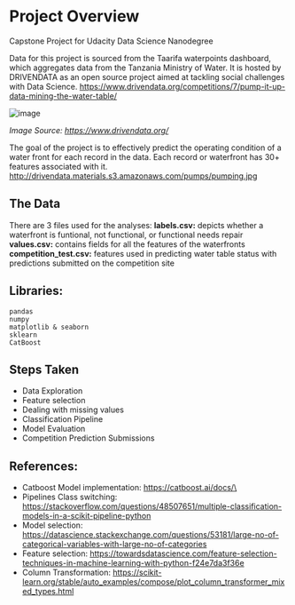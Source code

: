 # Project Overview
Capstone Project for Udacity Data Science Nanodegree

Data for this project is sourced from the Taarifa waterpoints dashboard, which aggregates data from the Tanzania Ministry of Water. It is hosted by DRIVENDATA as an open source project aimed at tackling social challenges with Data Science. https://www.drivendata.org/competitions/7/pump-it-up-data-mining-the-water-table/

![image](http://drivendata.materials.s3.amazonaws.com/pumps/pumping.jpg)

*Image Source: https://www.drivendata.org/*

The goal of the project is to effectively predict the operating condition of a water front for each record in the data. Each record or waterfront has 30+ features associated with it.
http://drivendata.materials.s3.amazonaws.com/pumps/pumping.jpg
## The Data
There are 3 files used for the analyses:
**labels.csv:** depicts whether a waterfront is funtional, not functional, or functional needs repair
**values.csv:** contains fields for all the features of the waterfronts
**competition_test.csv:** features used in predicting water table status with predictions submitted on the competition site

## Libraries:
    pandas
    numpy
    matplotlib & seaborn
    sklearn
    CatBoost

## Steps Taken
- Data Exploration
- Feature selection 
- Dealing with missing values
- Classification Pipeline
- Model Evaluation
- Competition Prediction Submissions

## References: 
- Catboost Model implementation:  https://catboost.ai/docs/\
- Pipelines Class switching: https://stackoverflow.com/questions/48507651/multiple-classification-models-in-a-scikit-pipeline-python 
- Model selection: https://datascience.stackexchange.com/questions/53181/large-no-of-categorical-variables-with-large-no-of-categories
- Feature selection: https://towardsdatascience.com/feature-selection-techniques-in-machine-learning-with-python-f24e7da3f36e
- Column Transformation: https://scikit-learn.org/stable/auto_examples/compose/plot_column_transformer_mixed_types.html

